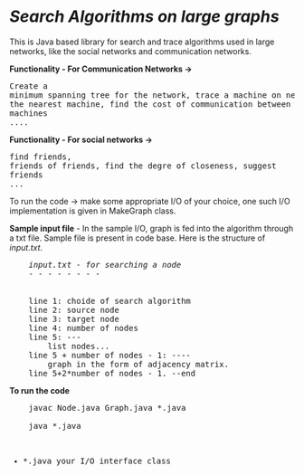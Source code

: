 <i>Search Algorithms on large graphs</i>
=======================

This is Java based library for search and trace algorithms used in large networks, like the social networks and communication networks.

<b>Functionality - For Communication Networks -></b> <pre>Create a minimum spanning tree for the network, trace a machine on network, find the nearest machine, find the cost of communication between 2 machines<br />....</pre>

<b>Functionality - For social networks -></b><pre>find friends, friends of friends, find the degre of closeness, suggest friends<br />...</pre>

To run the code -> make some appropriate I/O of your choice, one such I/O implementation is given in MakeGraph class.

<b>Sample input file</b> - In the sample I/O, graph is fed into the algorithm through a txt file. Sample file is present in code base. Here is the structure of <i>input.txt</i>.

<pre>
	<i>input.txt - for searching a node</i>
	- - - - - - - -
	<br />
	line 1: choide of search algorithm
	line 2: source node
	line 3: target node
	line 4: number of nodes
	line 5: ---
		list nodes...
	line 5 + number of nodes - 1: ----
		graph in the form of adjacency matrix.
	line 5+2*number of nodes - 1. --end
</pre>

<b>To run the code</b>

<pre>
	javac Node.java Graph.java *.java

	java *.java

	<ul><li>*.java your I/O interface class</li><ul>
</pre>	